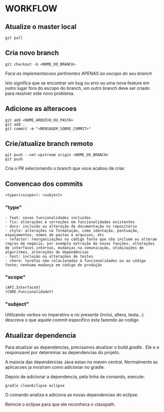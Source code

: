 # WORKFLOW

## Atualize o master local
```
git pull
```

## Cria novo branch

```
git checkout -b <NOME_DO_BRANCH>
```

*Faca as implementacoes pertinentes APENAS ao escopo do seu branch*

Isto significa que se encontrar um bug ou erro ou uma nova feature em outro lugar fora do escopo do branch, um outro branch deve ser criado para resolver este novo problema.

## Adicione as alteracoes

```
git add <NOME_ARQUIVO_OU_PASTA>
git add .
git commit -m "<MENSAGEM_SOBRE_COMMIT>"
```

## Crie/atualize branch remoto

```
git push --set-upstream origin <NOME_DO_BRANCH>
git push
```

Cria o PR selecionando o branch que voce acabou de criar.

## Convencao dos commits

```
<type>(<scope>): <subject>
```

### "type"

```
- feat: novas funcionalidades incluídas
- fix: alterações e correções em funcionalidades existentes
- docs: inclusão ou alteração de documentação no repositório
- style: alterações na formatação, como identação, pontuação, espaçamentos, nomes de pastas e arquivos, etc
- refactor: reorganizações no código fonte que não incluem ou alteram regras de negócio, por exemplo extração de novas funções, alterações de interfaces internas, mudanças na comunicação, otimizações de algoritmos, alterações de dependências
- test: inclusão ou alterações de testes
- chore: tarefas não relacionadas à funcionalidades ou ao código fonte; nenhuma mudança em código de produção
```

### "scope"
```
(API.InterfaceX)
(CORE.FuncionalidadeY)
```

### "subject"

Utilizando verbos no imperativo e no presente (inclui, altera, testa...) descreva o que aquele commit especifico esta fazendo ao codigo


## Atualizar dependencia

Para atualizar as dependencias, precisamos atualizar o build.gradle . Ele e o responsavel por determinar as dependencias do projeto.

A maioria das dependencias Java estao no maven central. Normalmente as aplicacoes ja mostram como adicionar no gradle.

Depois de adicionar a dependencia, pela linha de comando, execute:

```
gradle cleanEclipse eclipse
```

O comando analiza e adiciona as novas dependencias do eclipse.

Reinicie o eclipse para que ele reconheca o classpath.
